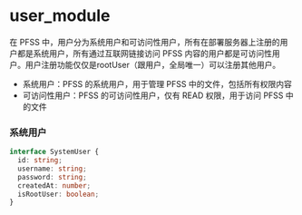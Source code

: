 # user_module

在 PFSS 中，用户分为系统用户和可访问性用户，所有在部署服务器上注册的用户都是系统用户，所有通过互联网链接访问 PFSS 内容的用户都是可访问性用户。用户注册功能仅仅是rootUser（跟用户，全局唯一）可以注册其他用户。

- 系统用户：PFSS 的系统用户，用于管理 PFSS 中的文件，包括所有权限内容
- 可访问性用户：PFSS 的可访问性用户，仅有 READ 权限，用于访问 PFSS 中的文件

### 系统用户

```typescript
interface SystemUser {
  id: string;
  username: string;
  password: string;
  createdAt: number;
  isRootUser: boolean;
}
```


